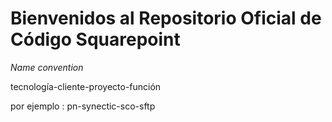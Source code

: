 # Bienvenidos al Repositorio Oficial de Código Squarepoint

*Name convention*

tecnología-cliente-proyecto-función

por ejemplo : pn-synectic-sco-sftp



